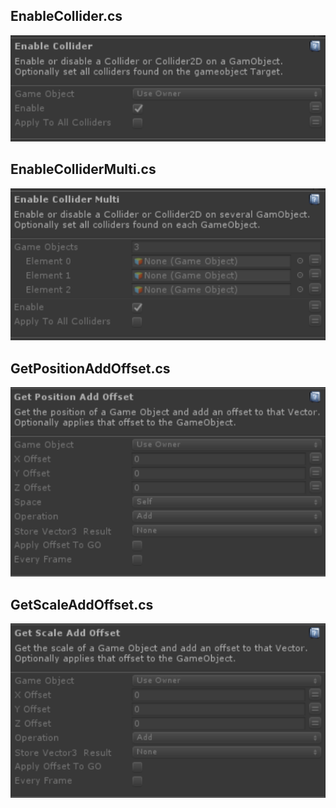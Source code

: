 ## EnableCollider.cs
![Image](/Screenshots/Actions/EnableCollider_Info.png)

## EnableColliderMulti.cs
![Image](/Screenshots/Actions/EnableColliderMulti_Info.png)

## GetPositionAddOffset.cs
![Image](/Screenshots/Actions/GetPositionAddOffset_Info.png)

## GetScaleAddOffset.cs
![Image](/Screenshots/Actions/GetScaleAddOffset_Info.png)
